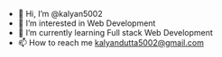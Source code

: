- 👋 Hi, I’m @kalyan5002
- 👀 I’m interested in Web Development
- 🌱 I’m currently learning Full stack Web Development
- 📫 How to reach me kalyandutta5002@gmail.com


<!---
kalyan5002/kalyan5002 is a ✨ special ✨ repository because its `README.md` (this file) appears on your GitHub profile.
You can click the Preview link to take a look at your changes.
--->
